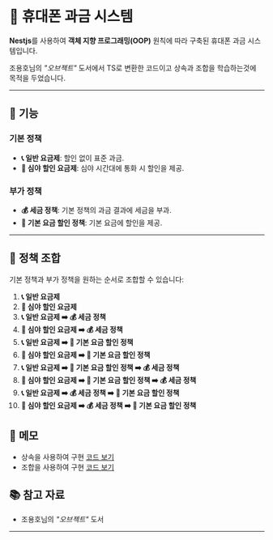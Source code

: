 # 📱 휴대폰 과금 시스템

**Nestjs**를 사용하여 **객체 지향 프로그래밍(OOP)** 원칙에 따라 구축된 휴대폰 과금 시스템입니다.

조용호님의 _"오브젝트"_ 도서에서 TS로 변환한 코드이고 상속과 조합을 학습하는것에 목적을 두었습니다.

---

## 🌟 기능

### 기본 정책

- **📞 일반 요금제**: 할인 없이 표준 과금.
- **🌙 심야 할인 요금제**: 심야 시간대에 통화 시 할인을 제공.

### 부가 정책

- **💰 세금 정책**: 기본 정책의 과금 결과에 세금을 부과.
- **🎁 기본 요금 할인 정책**: 기본 요금에 할인을 제공.

---

## 🔄 정책 조합

기본 정책과 부가 정책을 원하는 순서로 조합할 수 있습니다:

1. **📞 일반 요금제**
2. **🌙 심야 할인 요금제**
3. **📞 일반 요금제 ➡️ 💰 세금 정책**
4. **🌙 심야 할인 요금제 ➡️ 💰 세금 정책**
5. **📞 일반 요금제 ➡️ 🎁 기본 요금 할인 정책**
6. **🌙 심야 할인 요금제 ➡️ 🎁 기본 요금 할인 정책**
7. **📞 일반 요금제 ➡️ 🎁 기본 요금 할인 정책 ➡️ 💰 세금 정책**
8. **🌙 심야 할인 요금제 ➡️ 🎁 기본 요금 할인 정책 ➡️ 💰 세금 정책**
9. **📞 일반 요금제 ➡️ 💰 세금 정책 ➡️ 🎁 기본 요금 할인 정책**
10. **🌙 심야 할인 요금제 ➡️ 💰 세금 정책 ➡️ 🎁 기본 요금 할인 정책**

## 📝 메모

- 상속을 사용하여 구현 [코드 보기](./src/inheritance.ts)
- 조합을 사용하여 구현 [코드 보기](./src/composition.ts)

## 📚 참고 자료

- 조용호님의 _"오브젝트"_ 도서

---
